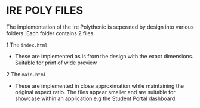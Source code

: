 # IRE POLY FILES

The implementation of the Ire Polythenic is seperated by design into various folders. Each folder contains 2 files

1 The `index.html`

- These are implemented as is from the design with the exact dimensions. Suitable for print of wide preview

2 The `main.html`

- These are implemented in close approximation while maintaining the original aspect ratio. The files appear smaller and are suitable for showcase within an application e.g the Student Portal dashboard.
